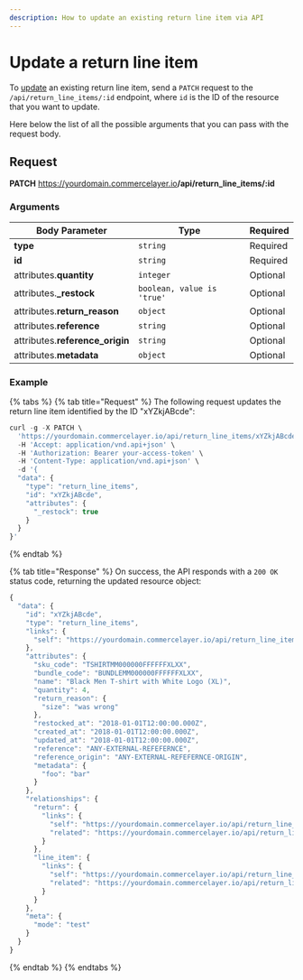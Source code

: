 ```yaml
---
description: How to update an existing return line item via API
---
```


# Update a return line item

To <a href="https://docs.commercelayer.io/developers/updating-resources" target="_blank">update</a> an existing return line item, send a `PATCH` request to the `/api/return_line_items/:id` endpoint, where `id` is the ID of the resource that you want to update.

Here below the list of all the possible arguments that you can pass with the request body.

## Request

**PATCH** https://yourdomain.commercelayer.io<b>/api/return_line_items/:id</b>

### Arguments

| Body Parameter | Type     | Required |
| -------------- | -------- | -------- |
| **type**       | `string` | Required |
| **id**         | `string` | Required |
| attributes.**quantity** | `integer` | Optional |
| attributes.**_restock** | `boolean, value is 'true'` | Optional |
| attributes.**return_reason** | `object` | Optional |
| attributes.**reference** | `string` | Optional |
| attributes.**reference_origin** | `string` | Optional |
| attributes.**metadata** | `object` | Optional |

### Example

{% tabs %}
{% tab title="Request" %}
The following request updates the return line item identified by the ID "xYZkjABcde":

```javascript
curl -g -X PATCH \
  'https://yourdomain.commercelayer.io/api/return_line_items/xYZkjABcde' \
  -H 'Accept: application/vnd.api+json' \
  -H 'Authorization: Bearer your-access-token' \
  -H 'Content-Type: application/vnd.api+json' \
  -d '{
  "data": {
    "type": "return_line_items",
    "id": "xYZkjABcde",
    "attributes": {
      "_restock": true
    }
  }
}'
```
{% endtab %}

{% tab title="Response" %}
On success, the API responds with a `200 OK` status code, returning the updated resource object:

```javascript
{
  "data": {
    "id": "xYZkjABcde",
    "type": "return_line_items",
    "links": {
      "self": "https://yourdomain.commercelayer.io/api/return_line_items/xYZkjABcde"
    },
    "attributes": {
      "sku_code": "TSHIRTMM000000FFFFFFXLXX",
      "bundle_code": "BUNDLEMM000000FFFFFFXLXX",
      "name": "Black Men T-shirt with White Logo (XL)",
      "quantity": 4,
      "return_reason": {
        "size": "was wrong"
      },
      "restocked_at": "2018-01-01T12:00:00.000Z",
      "created_at": "2018-01-01T12:00:00.000Z",
      "updated_at": "2018-01-01T12:00:00.000Z",
      "reference": "ANY-EXTERNAL-REFEFERNCE",
      "reference_origin": "ANY-EXTERNAL-REFEFERNCE-ORIGIN",
      "metadata": {
        "foo": "bar"
      }
    },
    "relationships": {
      "return": {
        "links": {
          "self": "https://yourdomain.commercelayer.io/api/return_line_items/xYZkjABcde/relationships/return",
          "related": "https://yourdomain.commercelayer.io/api/return_line_items/xYZkjABcde/return"
        }
      },
      "line_item": {
        "links": {
          "self": "https://yourdomain.commercelayer.io/api/return_line_items/xYZkjABcde/relationships/line_item",
          "related": "https://yourdomain.commercelayer.io/api/return_line_items/xYZkjABcde/line_item"
        }
      }
    },
    "meta": {
      "mode": "test"
    }
  }
}
```
{% endtab %}
{% endtabs %}

